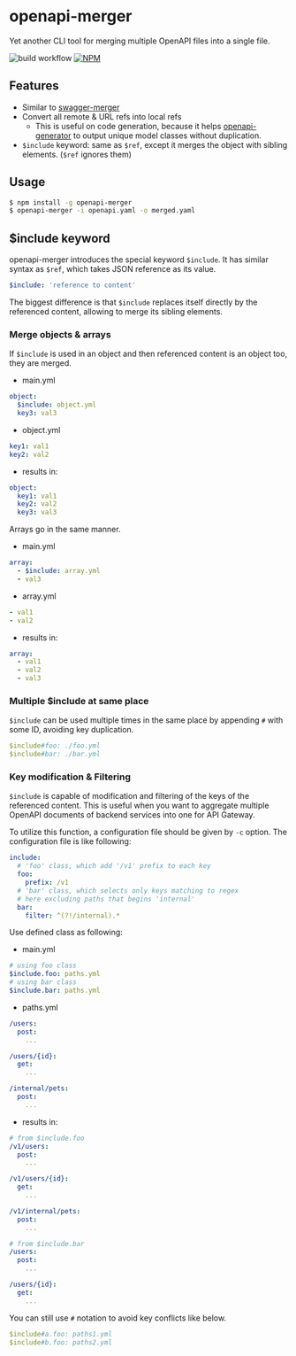 # openapi-merger

Yet another CLI tool for merging multiple OpenAPI files into a single file.

![build workflow](https://github.com/kota65535/openapi-merger/actions/workflows/build.yml/badge.svg)
[![NPM](https://nodei.co/npm/openapi-merger.png)](https://nodei.co/npm/openapi-merger/)

## Features
- Similar to [swagger-merger](https://github.com/WindomZ/swagger-merger)
- Convert all remote & URL refs into local refs
  - This is useful on code generation, because it helps [openapi-generator](https://github.com/OpenAPITools/openapi-generator)
    to output unique model classes without duplication.
- `$include` keyword: same as `$ref`, except it merges the object with sibling elements. (`$ref` ignores them)

## Usage

```sh
$ npm install -g openapi-merger
$ openapi-merger -i openapi.yaml -o merged.yaml
```

## $include keyword

openapi-merger introduces the special keyword `$include`.
It has similar syntax as `$ref`, which takes JSON reference as its value.

```yaml
$include: 'reference to content'
```

The biggest difference is that `$include` replaces itself directly by the referenced content, allowing to merge its sibling elements.


### Merge objects & arrays

If `$include` is used in an object and then referenced content is an object too, they are merged.

- main.yml
```yaml
object:
  $include: object.yml
  key3: val3
```

- object.yml
```yaml
key1: val1
key2: val2
```

- results in:
```yaml
object:
  key1: val1
  key2: val2
  key3: val3
``` 

Arrays go in the same manner.

- main.yml
```yaml
array:
  - $include: array.yml
  - val3
```

- array.yml
```yaml
- val1
- val2
```

- results in:
```yaml
array:
  - val1
  - val2
  - val3
``` 


### Multiple $include at same place

`$include` can be used multiple times in the same place by appending `#` with some ID, avoiding key duplication.

```yaml
$include#foo: ./foo.yml
$include#bar: ./bar.yml
```


### Key modification & Filtering

`$include` is capable of modification and filtering of the keys of the referenced content.
This is useful when you want to aggregate multiple OpenAPI documents of backend services into one for API Gateway.

To utilize this function, a configuration file should be given by `-c` option.
The configuration file is like following:

```yaml
include:
  # 'foo' class, which add '/v1' prefix to each key
  foo:
    prefix: /v1
  # 'bar' class, which selects only keys matching to regex 
  # here excluding paths that begins 'internal'
  bar: 
    filter: ^(?!/internal).*
```

Use defined class as following:
- main.yml
```yaml
# using foo class
$include.foo: paths.yml 
# using bar class
$include.bar: paths.yml
```

- paths.yml
```yaml
/users:
  post:
    ...

/users/{id}:
  get:
    ...

/internal/pets:
  post:
    ...
```

- results in:
```yaml
# from $include.foo
/v1/users:
  post:
    ...

/v1/users/{id}:
  get:
    ...

/v1/internal/pets:
  post:
    ...

# from $include.bar
/users:
  post:
    ...

/users/{id}:
  get:
    ...
```

You can still use `#` notation to avoid key conflicts like below. 

```yaml
$include#a.foo: paths1.yml
$include#b.foo: paths2.yml
```
